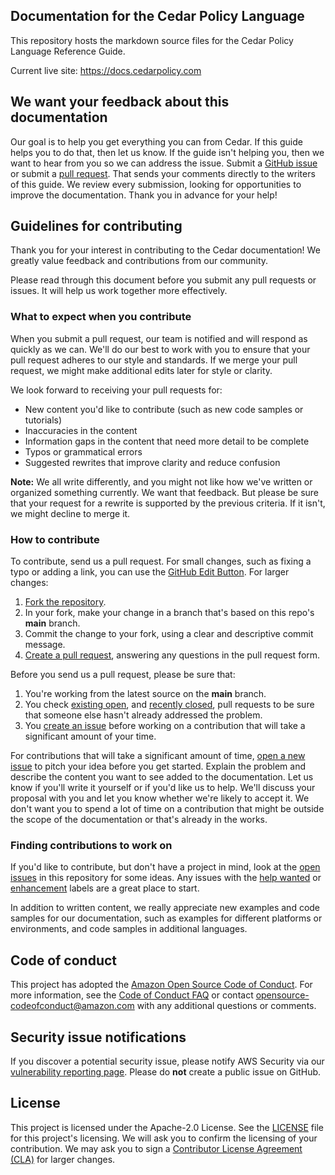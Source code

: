 ## Documentation for the Cedar Policy Language

This repository hosts the markdown source files for the Cedar Policy Language Reference Guide.

Current live site: https://docs.cedarpolicy.com

## We want your feedback about this documentation
Our goal is to help you get everything you can from Cedar. If this guide helps you to do that, then let us know. If the guide isn't helping you, then we want to hear from you so we can address the issue. Submit a [GitHub issue](https://github.com/cedar-policy/cedar-docs/issues) or submit a [pull request](https://github.com/cedar-policy/cedar-docs/pulls). That sends your comments directly to the writers of this guide. We review every submission, looking for opportunities to improve the documentation. Thank you in advance for your help!

## Guidelines for contributing

Thank you for your interest in contributing to the Cedar documentation! We greatly value feedback and contributions from our community.

Please read through this document before you submit any pull requests or issues. It will help us work together more effectively.

### What to expect when you contribute

When you submit a pull request, our team is notified and will respond as quickly as we can. We'll do our best to work with you to ensure that your pull request adheres to our style and standards. If we merge your pull request, we might make additional edits later for style or clarity.

We look forward to receiving your pull requests for:

* New content you'd like to contribute (such as new code samples or tutorials)
* Inaccuracies in the content
* Information gaps in the content that need more detail to be complete
* Typos or grammatical errors
* Suggested rewrites that improve clarity and reduce confusion

**Note:** We all write differently, and you might not like how we've written or organized something currently. We want that feedback. But please be sure that your request for a rewrite is supported by the previous criteria. If it isn't, we might decline to merge it.

### How to contribute

To contribute, send us a pull request. For small changes, such as fixing a typo or adding a link, you can use the [GitHub Edit Button](https://blog.github.com/2011-04-26-forking-with-the-edit-button/). For larger changes:

1. [Fork the repository](https://help.github.com/articles/fork-a-repo/).
2. In your fork, make your change in a branch that's based on this repo's **main** branch.
3. Commit the change to your fork, using a clear and descriptive commit message.
4. [Create a pull request](https://help.github.com/articles/creating-a-pull-request-from-a-fork/), answering any questions in the pull request form.

Before you send us a pull request, please be sure that:

1. You're working from the latest source on the **main** branch.
2. You check [existing open](https://github.com/cedar-policy/cedar-docs/pulls), and [recently closed](https://github.com/cedar-policy/cedar-docs/pulls?q=is%3Apr+is%3Aclosed), pull requests to be sure that someone else hasn't already addressed the problem.
3. You [create an issue](https://github.com/cedar-policy/cedar-docs/issues/new) before working on a contribution that will take a significant amount of your time.

For contributions that will take a significant amount of time, [open a new issue](https://github.com/cedar-policy/cedar-docs/issues/new) to pitch your idea before you get started. Explain the problem and describe the content you want to see added to the documentation. Let us know if you'll write it yourself or if you'd like us to help. We'll discuss your proposal with you and let you know whether we're likely to accept it. We don't want you to spend a lot of time on a contribution that might be outside the scope of the documentation or that's already in the works.

### Finding contributions to work on

If you'd like to contribute, but don't have a project in mind, look at the [open issues](https://github.com/cedar-policy/cedar-docs/issues) in this repository for some ideas. Any issues with the [help wanted](https://github.com/cedar-policy/cedar-docs/labels/help%20wanted) or [enhancement](https://github.com/cedar-policy/cedar-docs/labels/enhancement) labels are a great place to start.

In addition to written content, we really appreciate new examples and code samples for our documentation, such as examples for different platforms or environments, and code samples in additional languages.

## Code of conduct

This project has adopted the [Amazon Open Source Code of Conduct](https://aws.github.io/code-of-conduct). For more information, see the [Code of Conduct FAQ](https://aws.github.io/code-of-conduct-faq) or contact [opensource-codeofconduct@amazon.com](mailto:opensource-codeofconduct@amazon.com) with any additional questions or comments.

## Security issue notifications

If you discover a potential security issue, please notify AWS Security via our [vulnerability reporting page](http://aws.amazon.com/security/vulnerability-reporting/). Please do **not** create a public issue on GitHub.

## License

This project is licensed under the Apache-2.0 License. See the [LICENSE](https://github.com/cedar-policy/cedar-docs/blob/main/LICENSE) file for this project's licensing. We will ask you to confirm the licensing of your contribution. We may ask you to sign a [Contributor License Agreement (CLA)](http://en.wikipedia.org/wiki/Contributor_License_Agreement) for larger changes.



